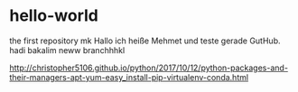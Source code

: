 # hello-world
the first repository mk
Hallo ich heiße Mehmet
und teste gerade GutHub.
hadi bakalim
neww branchhhkl



http://christopher5106.github.io/python/2017/10/12/python-packages-and-their-managers-apt-yum-easy_install-pip-virtualenv-conda.html
